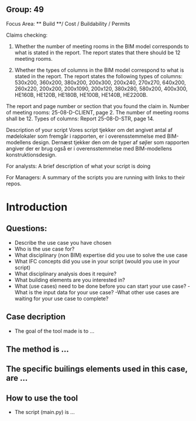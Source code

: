 ## Group: 49

Focus Area: 
 ** Build **/ Cost / Buildability / Permits

Claims checking:
1. Whether the number of meeting rooms in the BIM model corresponds to what is stated in the report.
The report states that there should be 12 meeting rooms.

2. Whether the types of columns in the BIM model correspond to what is stated in the report.
The report states the following types of columns:
530x200, 360x200, 380x200, 200x300, 200x240, 270x270, 640x200, 260x220, 200x200, 200x1090, 200x120, 380x280, 580x200, 400x300, HE160B, HE120B, HE180B, HE100B, HE140B, HE2200B.


The report and page number or section that you found the claim in.
  Number of meeting rooms: 25-08-D-CLIENT, page 2. The number of meeting rooms shall be 12.
Types of columns: Report 25-08-D-STR, page 14.
  
Description of your script
  Vores script tjekker om det angivet antal af mødelokaler som fremgår i rapporten, er i overensstemmelse med BIM-modellens design. 
  Dernæst tjekker den om de typer af søjler som rapporten angiver der er brug også er i overensstemmelse med BIM-modellens konstruktionsdesign. 
  
For analysts: A brief description of what your script is doing

For Managers: A summary of the scripts you are running with links to their repos.
# Introduction

## Questions:
- Describe the use case you have chosen
- Who is the use case for?
- What disciplinary (non BIM) expertise did you use to solve the use case
- What IFC concepts did you use in your script (would you use in your script)
- What disciplinary analysis does it require?
- What building elements are you interested in?
- What (use cases) need to be done before you can start your use case?
-What is the input data for your use case?
-What other use cases are waiting for your use case to complete?


## Case decription
- The goal of the tool made is to ...

## The method is ...


## The specific builings elements used in this case, are ...


## How to use the tool
- The script (main.py) is ...
